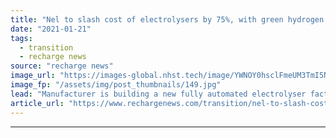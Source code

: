 ```yaml
---
title: "Nel to slash cost of electrolysers by 75%, with green hydrogen at same price as fossil H2 by 2025"
date: "2021-01-21"
tags: 
  - transition
  - recharge news
source: "recharge news"
image_url: "https://images-global.nhst.tech/image/YWNOY0hsclFmeUM3TmI5NUs4U2h5VklrcE9VbVMzUUhjRWMrYTY2eXhRbz0=/nhst/binary/5976ae54b4ebea1bd6c5c9008b4185ad"
image_fp: "/assets/img/post_thumbnails/149.jpg"
lead: "Manufacturer is building a new fully automated electrolyser factory in Norway, which will be expanded to 2GW, resulting in huge economies of scale"
article_url: "https://www.rechargenews.com/transition/nel-to-slash-cost-of-electrolysers-by-75-with-green-hydrogen-at-same-price-as-fossil-h2-by-2025/2-1-949219"
---
```


---
